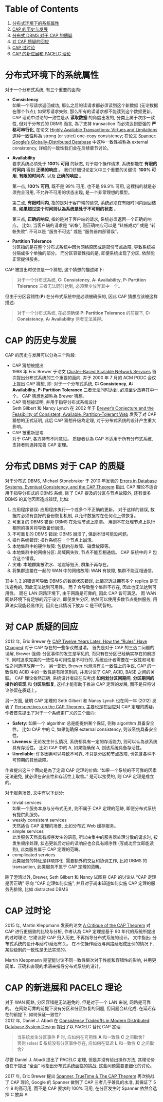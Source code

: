
# Table of Contents

1.  [分布式环境下的系统属性](#orgdec588a)
2.  [CAP 的历史与发展](#org529d1d5)
3.  [分布式 DBMS 对于 CAP 的质疑](#org589a8bc)
4.  [对 CAP 质疑的回应](#orgabe2085)
5.  [CAP 过时论](#org0d946cf)
6.  [CAP 的新进展和 PACELC 理论](#org72eac45)



<a id="orgdec588a"></a>

# 分布式环境下的系统属性

对于一个分布式系统, 有三个重要的面向:  

-   **Consistency**   
    如果一个写请求返回成功, 那么之后的读请求都必须读到这个新数据 (无论数据在哪个节点); 如果写请求失败, 那么所有的读请求都不能读到这个数据更新。 CAP 理论中讨论的一致性是从 **读取数据** 的角度出发的, 分类上属于次序一致性, 但对于分布式的 DBMS 而言, 為了支持 transaction 而必须达到更强的 **严格可串行化**, 在论文 [Highly Available Transactions: Virtues and Limitations](https://amplab.cs.berkeley.edu/wp-content/uploads/2013/10/hat-vldb2014.pdf) 这种一致性称為 strong (or strict) one-copy consistency; 在论文 [Spanner: Google’s Globally-Distributed Database](https://perso.telecom-paristech.fr/kuznetso/INF346-2015/papers/spanner.pdf) 中这种一致性被称為 external consistency, 详细的一致性我们会在后续章节讨论。
-   **Availability**   
    要求系统必须处于 **100% 可用** 的状态, 对于每个操作请求, 系统都能在 **有限的时间内** 得到 **正确的响应** 。 我们仔细讨论定义中三个重要的关键词: **100% 可用**, **有限的时间内**, 以及 **正确的响应** 。  
    
    第一点, **100% 可用**, 既不是 99% 可用, 也不是 99.9% 可用, 这裡指的就是必须完全可用, 不允许不可用的状态出现, 是一个非常理想的模型。  
    
    第二点, **有限时间内**, 指的是对于客户端的请求, 系统必须在有限时间内返回结果, **如果超过这个时间则认為系统是处于不可用的状态** 。  
    
    第三点, **正确的响应**, 指的是对于客户端的请求, 系统必须返回一个正确的响应。 比如, 当客户端的请求是 &ldquo;转帐&rdquo;, 则正确响应可以是 &ldquo;转帐成功&rdquo; 或是 &ldquo;转帐失败&rdquo;, 不可以是 &ldquo;服务不可达&rdquo; 或是 &ldquo;服务器内部错误&rdquo;。
-   **Partition Tolerance**   
    分区指的是在整个分布式系统中因为网络原因或是部份节点故障, 导致系统被分隔成多个单独的部分。 而分区容错性指的是, 即便系统出现了分区, 依然能正常提供服务。

CAP 被提出时仅仅是一个猜想, 这个猜想的描述如下:  

> 对于一个分布式系统, **C: Consistency**, **A: Availability**, **P: Partition Tolerance** 三者无法同时达到, 必须至少放弃其中一个。  

但由于分区容错性(**P**) 在分布式系统中是必须被确保的, 因此 CAP 猜想应该被这样描述:  

> 对于一个分布式系统, 在必须确保 **P: Partition Tolerance** 的前提下, **C: Consistency**, **A: Availability** 两者无法兼得。  


<a id="org529d1d5"></a>

# CAP 的历史与发展

CAP 的历史与发展可以分為三个阶段:  

-   CAP 猜想被提出   
    1998 年 Eric Brewer 于论文 [Cluster-Based Scalable Network Services](https://citeseerx.ist.psu.edu/document?repid=rep1&type=pdf&doi=4f3f39517935ede2c51d4b5e4dce137b5b64cbe7) 首次提出分布式系统的三个重要的面向, 并于 2000 年 7 月的 ACM PODC 会议上提出 CAP 猜想, 即: 对于一个分布式系统, **C: Consistency**, **A: Availability**, **P: Partition Tolerance** 三者无法同时达到, 必须至少放弃其中一个。 CAP 猜想也被称為 Brewer 猜想。
-   CAP 猜想被证明, 并用于指导分布式系统设计   
    Seth Gilbert 和 Nancy Lynch 在 2002 年于 [Brewer’s Conjecture and the Feasibility of Consistent, Available, Partition-Tolerant Web](https://learn.fmi.uni-sofia.bg/file.php/331/lectures/lecture_7/BrewersConjecture-SigAct.pdf) 发表了对 CAP 猜想的正式证明, 此后 CAP 猜想升级為定理, 对于分布式系统的设计产生重大影响。
-   CAP 被重新思考   
    对于 CAP, 各方持有不同意见。 质疑者认為 CAP 不适用于所有分布式系统, 支持者则选择完善 CAP 定理。


<a id="org589a8bc"></a>

# 分布式 DBMS 对于 CAP 的质疑

对于分布式 DBMS, Michael Stonebraker 于 2010 年发表的 [Errors in Database Systems, Eventual Consistency, and the CAP Theorem](https://dsf.berkeley.edu/cs286/papers/errors-cacmblog2010.pdf) 指出, CAP 理论不适合用于指导分布式的 DBMS 系统, 除了 CAP 提及的分区与节点故障外, 还有很多 DBMS 的其他因素造成错误, 比如:  

1.  应用程序错误: 应用程序执行一个或多个不正确的更新。 对于这样的错误, 数据库必须有良好的备份恢复机制, 以允许数据库在任何点上做恢复。
2.  可重复的 DBMS 错误: DBMS 在处理节点上崩溃。 用副本在处理节点上执行相同的事务将导致备份崩溃。
3.  不可重复的 DBMS 错误: DBMS 崩溃了, 但副本很可能没问题。
4.  操作系统错误: 操作系统在一个节点上崩溃。
5.  本地集群中的硬件故障: 包括内存故障、磁盘故障等。
6.  本地集群中的网络分区: 局域网失败, 节点不能互相通信。 CAP 系统中的 P 包含这个错误。
7.  灾难: 本地群集被洪水、地震等毁灭, 群集不再存在。
8.  将集群连接在一起的 WAN 中的网络故障: WAN 有故障, 集群不能互相通信。

其中 1, 2 的错误可导致 DBMS 的数据状态错误, 此情况透过拥有多个 replica 是无法避免的, 因此无法达到可用性。 而 7 会导致整个集群不存在, 因此也无法达到可用性。 而在 LAN 网路环境下, 由于网路是可靠的, 因此 CAP 皆可满足。 而 WAN 网路环境下有足够的冗于设计, 即便发生分区, 依然可以使用多数节点提供服务, 用算法实现能轻易作到, 因此在此情况下放弃 C 是不明智的。  


<a id="orgabe2085"></a>

# 对 CAP 质疑的回应

2012 年, Eric Brewer 在 [CAP Twelve Years Later: How the &ldquo;Rules&rdquo; Have Changed](https://sfu-db.github.io/dbsystems/Papers/CAP-12years.pdf) 对于 CAP 存在的一些争议做澄清。 首先是对于 CAP 的三选二问题的误解, Brewer 强调: 分区事件的发生是罕见的, 而只有在分区已经确实存在的前提下, 同时追求完美的一致性与可用性是不可行的, 系统设计者需要在一致性和可用性之间选择放弃一个。 另一部份, Brewer 也澄清有关一致性上的争议, CAP 的一致性和 ACID 中的一致性是有所区别的, 并且讨论了 CAP, ACID, BASE 之间的关联。 CAP 理论依然正确, 系统设计者应在应考虑 **如何划分区间期间**, **分区期间的操作的实现** 和 **分区后恢复**, 这样才能有助于推进 CAP 定理的发展, 而不是只将讨论停留在质疑上。  

另一方面, 证明 CAP 定理的 Seth Gilbert 和 Nancy Lynch 也在同一年 (2012) 发表了 [Perspectives on the CAP Theorem](https://groups.csail.mit.edu/tds/papers/Gilbert/Brewer2.pdf), 主要也是在回应对 CAP 定理的质疑。 作者首先提出了对于一个系统更广义的三个面向:  

-   **Safety**: 如果一个 algorithm 总是能提供某个保证, 则称 algorithm 具备安全性。 比如 CAP 中的 C, 如果能确保 external consistency, 则该系统具备安全性。
-   **Liveness**: 无论发生什么情况, 系统都具有一定的存活能力, 则可以认為该系统具有存活性。 比如 CAP 中的 A, 如果能确保 A, 则该系统具备存活性。
-   **Unreliable**: 许多因素可以导致不可靠, 不只是分区和节点故障, 也包含各种不可预期的其他故障。

作者提出这三个面向是為了定调 CAP 定理的价值: &ldquo;如果一个系统的不可靠的因素无法避免, 就必须在安全性和存活性上取舍。&rdquo; 是可以接受的, 则 CAP 定理是成立的。  

对于服务场景, 文中有以下划分:  

-   trivial services   
    如果一个服务本身与分布式无关, 则不属于 CAP 定理的范畴, 即便分布式系统有提供此服务。
-   weakly consistent services   
    天然适合 CAP 定理的场景, 比如分布式 Web 缓存服务。
-   simple services   
    此类服务天然具有顺序发生的语意, 所以由集中的服务器处理分散的请求时, 按发生顺序处理, 状态更新后对应的读响应也会具有顺序性 (写成功后立即能读到), 此类服务属于 CAP 定理的范畴。
-   complicated services   
    此类服务的特征是非顺序化, 需要额外的交互和协调工作, 比如 DBMS 的 transaction, 此类服务不属于 CAP 定理的范畴。

除了澄清以外, Brewer, Seth Gilbert 和 Nancy 试图将 CAP 的讨论从 &ldquo;CAP 定理是否正确&rdquo; 导向 &ldquo;CAP 定理如何实施&rdquo;, 并且对于尚未知道如何实施 CAP 定理的服务先排除, 比如 distracted DBMS  


<a id="org0d946cf"></a>

# CAP 过时论

2015 年, Martin Kleppmann 发表的论文 [A Critique of the CAP Theorem](https://courses.e-ce.uth.gr/CE623/A_critique_of_the_CAP_theorem.pdf) 对 CAP 进行更细致的比较与分析, 作者认為 CAP 定理是基于 90 年代的系统所提出的过时理论, 它建议将 CAP 归入历史, 不再指导分布式系统的设计。 文中指出: 分布式系统的设计与延时/延迟有关。 在不使操作延迟与网路延迟成比例的情况下, 某些级别的一致性是无法实现的。  

Martin Kleppmann 期望能讨论不同一致性层次对于性能和容错性的影响, 并用更简单、正确和直观的术语来指导分布式系统的设计。  


<a id="org72eac45"></a>

# CAP 的新进展和 PACELC 理论

对于 WAN 网路, 分区容错是无法避免的, 但是对于一个 LAN 来说, 网路是可靠的。 在网路可靠的前提下没有分区和分区恢复的问题, 但问题会转化成: 在延迟存在的前提下, 如何保证一致性?  
2012 年, Daniel J. Abadi 在 [Consistency Tradeoffs in Modern Distributed Database System Design](https://www.cs.umd.edu/~abadi/papers/abadi-pacelc.pdf) 提出了以 PACELC 替代 CAP 定理:  

> 当系统发生分区事件 **P** 时, 应如何在可用性 **A** 和一致性 **C** 之间取舍?  
> 否则 (else) **E** 系统没有分区事件存在, 应如何在延迟 **L** 和一致性 **C** 之间取舍?  

尽管 Daniel J. Abadi 提出了 PACELC 定理, 但是并没有给出操作方法, 其理论价值在于提出 &ldquo;全面&rdquo; 地指出分布式系统面临的挑战, 这些问题需要更细化的讨论。  

2017 年, Eric Brewer 提出 [Spanner, TrueTime & The CAP Theorem](https://ying-zhang.github.io/time/2017-Spanner-TrueTime-CAP.pdf) 再次挑战了 CAP 理论, Google 的 Spanner 做到了 CAP 三者几乎兼具的水准, 其保证了 5 个 9 的高可用, 而不是 CAP 要求的 100% 可用, 在分区发生时 Spanner 依然会选择 C 放弃 A  

